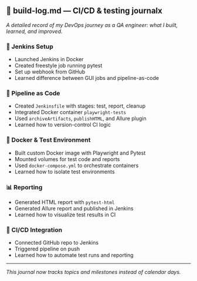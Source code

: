 ## 📓 build-log.md — CI/CD & testing journalx

_A detailed record of my DevOps journey as a QA engineer: what I built, learned, and improved._

### 🔧 Jenkins Setup

- Launched Jenkins in Docker
- Created freestyle job running pytest
- Set up webhook from GitHub
- Learned difference between GUI jobs and pipeline-as-code

### 🧪 Pipeline as Code

- Created `Jenkinsfile` with stages: test, report, cleanup
- Integrated Docker container `playwright-tests`
- Used `archiveArtifacts`, `publishHTML`, and Allure plugin
- Learned how to version-control CI logic

### 🐳 Docker & Test Environment

- Built custom Docker image with Playwright and Pytest
- Mounted volumes for test code and reports
- Used `docker-compose.yml` to orchestrate containers
- Learned how to isolate test environments

### 📊 Reporting

- Generated HTML report with `pytest-html`
- Generated Allure report and published in Jenkins
- Learned how to visualize test results in CI

### 🚀 CI/CD Integration

- Connected GitHub repo to Jenkins
- Triggered pipeline on push
- Learned how to automate test runs and reporting

---

_This journal now tracks topics and milestones instead of calendar days._
